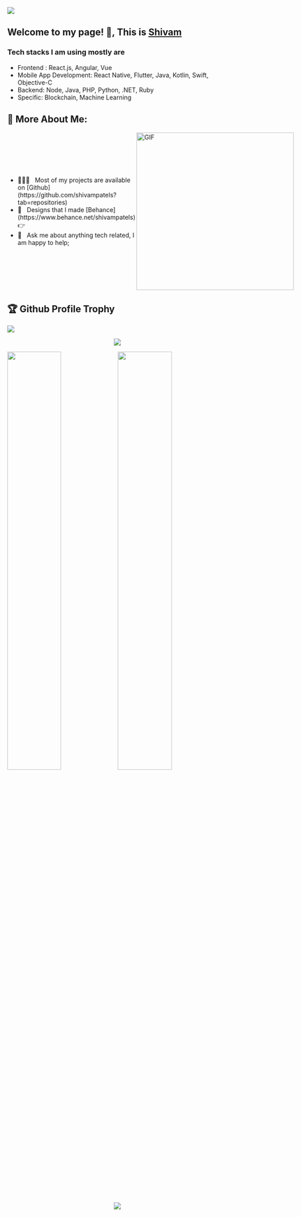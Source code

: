 ![](https://komarev.com/ghpvc/?username=ShivamPatels)

<h2>Welcome to my page! 👋, This is <a href="https://shivampatels.com">Shivam</a></h2>

<h3>Tech stacks I am using mostly are</h3>
<ul>
  <li>Frontend : React.js, Angular, Vue</li>
  <li>Mobile App Development: React Native, Flutter, Java, Kotlin, Swift, Objective-C</li>
  <li>Backend: Node, Java, PHP, Python, .NET, Ruby</li>
  <li>Specific: Blockchain, Machine Learning</li>
</ul>

<h2>🚀 More About Me:</h2>
<div style="display: flex; align-items: center;">
  <ul>
    <li>👨🏻‍💻 &nbsp; Most of my projects are available on [Github](https://github.com/shivampatels?tab=repositories)</li>
    <li>🎨 &nbsp; Designs that I made [Behance](https://www.behance.net/shivampatels) 👉</li>
    <li>💬 &nbsp; Ask me about anything tech related, I am happy to help;</li>
  </ul>
  <img align="right" alt="GIF" src="https://raw.githubusercontent.com/rahul-jha98/rahul-jha98/main/techstack.gif" width="360px"/>
</div>


<h2>🏆 Github Profile Trophy</h2>
<img src="https://github-profile-trophy.vercel.app/?username=ShivamPatels&column=8&theme=onedark"/>

<p align="center">
<img src="https://user-images.githubusercontent.com/73097560/115834477-dbab4500-a447-11eb-908a-139a6edaec5c.gif">             
</p>

<p align="left">
<img width="49.5%" src="https://github-readme-stats.vercel.app/api?username=ShivamPatels&show_icons=true&theme=blue-green&hide_border=true" />
<img width="49.5%" src="https://github-readme-streak-stats.herokuapp.com/?user=ShivamPatels&theme=blue-green&hide_border=true" />
</p>

<p  align="center">
<img src="https://user-images.githubusercontent.com/73097560/115834477-dbab4500-a447-11eb-908a-139a6edaec5c.gif">             
</p>
<!---
ShivamPatels/ShivamPatels is a ✨ special ✨ repository because its `README.md` (this file) appears on your GitHub profile.
You can click the Preview link to take a look at your changes.
--->
